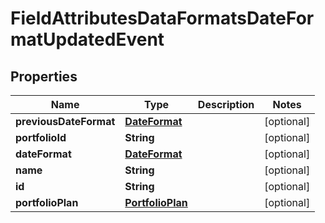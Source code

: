 
# FieldAttributesDataFormatsDateFormatUpdatedEvent

## Properties
Name | Type | Description | Notes
------------ | ------------- | ------------- | -------------
**previousDateFormat** | [**DateFormat**](DateFormat.md) |  |  [optional]
**portfolioId** | **String** |  |  [optional]
**dateFormat** | [**DateFormat**](DateFormat.md) |  |  [optional]
**name** | **String** |  |  [optional]
**id** | **String** |  |  [optional]
**portfolioPlan** | [**PortfolioPlan**](PortfolioPlan.md) |  |  [optional]



